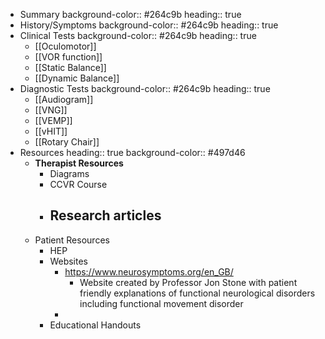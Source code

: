 - Summary
  background-color:: #264c9b
  heading:: true
- History/Symptoms
  background-color:: #264c9b
  heading:: true
- Clinical Tests
  background-color:: #264c9b
  heading:: true
	- [[Oculomotor]]
	- [[VOR function]]
	- [[Static Balance]]
	- [[Dynamic Balance]]
- Diagnostic Tests
  background-color:: #264c9b
  heading:: true
	- [[Audiogram]]
	- [[VNG]]
	- [[VEMP]]
	- [[vHIT]]
	- [[Rotary Chair]]
- Resources
  heading:: true
  background-color:: #497d46
	- **Therapist Resources**
		- Diagrams
		- CCVR Course
		- Research articles
			-
	- Patient Resources
		- HEP
		- Websites
			- https://www.neurosymptoms.org/en_GB/
				- Website created by Professor Jon Stone with patient friendly explanations of functional neurological disorders including functional movement disorder
			-
		- Educational Handouts